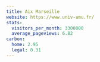 ```yaml
---
title: Aix Marseille
website: https://www.univ-amu.fr/
stats:
  visitors_per_month: 3300000
  average_pageviews: 6.82
carbon:
  home: 2.95
  legal: 0.31
---
```

